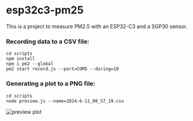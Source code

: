 # esp32c3-pm25
This is a project to measure PM2.5 with an ESP32-C3 and a SGP30 sensor.

### Recording data to a CSV file:
```
cd scripts
npm install
npm i pm2 --global
pm2 start record.js --port=COM5 --during=10
```

### Generating a plot to a PNG file:
```
cd scripts
node preview.js --name=2024-6-11_08_57_19.csv
```

![preview plot](https://github.com/xeecos/esp32c3-pm25/blob/main/assets/preview.png?raw=true)